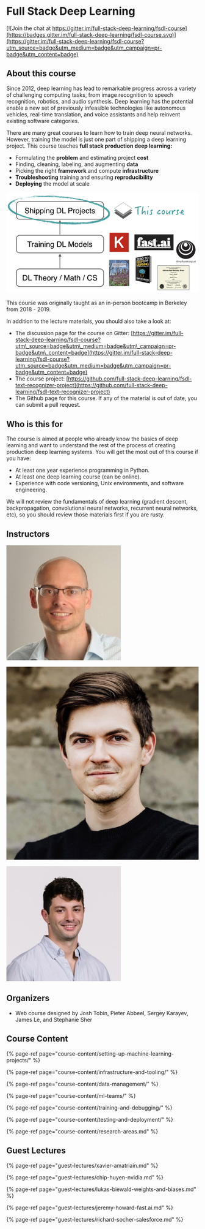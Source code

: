 # Full Stack Deep Learning

[![Join the chat at https://gitter.im/full-stack-deep-learning/fsdl-course](https://badges.gitter.im/full-stack-deep-learning/fsdl-course.svg)](https://gitter.im/full-stack-deep-learning/fsdl-course?utm_source=badge&utm_medium=badge&utm_campaign=pr-badge&utm_content=badge)

## About this course

Since 2012, deep learning has lead to remarkable progress across a variety of challenging computing tasks, from image recognition to speech recognition, robotics, and audio synthesis. Deep learning has the potential enable a new set of previously infeasible technologies like autonomous vehicles, real-time translation, and voice assistants and help reinvent existing software categories.

There are many great courses to learn how to train deep neural networks. However, training the model is just one part of shipping a deep learning project. This course teaches **full stack production deep learning:**

*  Formulating the **problem** and estimating project **cost**
*  Finding, cleaning, labeling, and augmenting **data**
*  Picking the right **framework** and compute **infrastructure**
*  **Troubleshooting** training and ensuring **reproducibility**
*  **Deploying** the model at scale

![](.gitbook/assets/image%20%282%29.png)

This course was originally taught as an in-person bootcamp in Berkeley from 2018 - 2019.  

In addition to the lecture materials, you should also take a look at:

* The discussion page for the course on Gitter: [https://gitter.im/full-stack-deep-learning/fsdl-course?utm\_source=badge&utm\_medium=badge&utm\_campaign=pr-badge&utm\_content=badge](https://gitter.im/full-stack-deep-learning/fsdl-course?utm_source=badge&utm_medium=badge&utm_campaign=pr-badge&utm_content=badge)
* The course project: [https://github.com/full-stack-deep-learning/fsdl-text-recognizer-project](https://github.com/full-stack-deep-learning/fsdl-text-recognizer-project)
* The Github page for this course. If any of the material is out of date, you can submit a pull request.

## Who is this for

The course is aimed at people who already know the basics of deep learning and want to understand the rest of the process of creating production deep learning systems. You will get the most out of this course if you have:

* At least one year experience programming in Python.
* At least one deep learning course \(can be online\).
* Experience with code versioning, Unix environments, and software engineering.

We will not review the fundamentals of deep learning \(gradient descent, backpropagation, convolutional neural networks, recurrent neural networks, etc\), so you should review those materials first if you are rusty.  


## Instructors

![Pieter Abbeel  Co-Founder, President, And Chief Scientist Of Covariant.AI, Professor At UC Berkeley](.gitbook/assets/image.png)

![Co-Founder Of Gradescope, Head Of AI For STEM At Turnitin](.gitbook/assets/image%20%281%29.png)

![Founder of stealth machine learning startup, former research scientist at OpenAI](.gitbook/assets/image%20%283%29.png)

## Organizers

* Web course designed by Josh Tobin, Pieter Abbeel, Sergey Karayev, James Le, and Stephanie Sher

## Course Content

{% page-ref page="course-content/setting-up-machine-learning-projects/" %}

{% page-ref page="course-content/infrastructure-and-tooling/" %}

{% page-ref page="course-content/data-management/" %}

{% page-ref page="course-content/ml-teams/" %}

{% page-ref page="course-content/training-and-debugging/" %}

{% page-ref page="course-content/testing-and-deployment/" %}

{% page-ref page="course-content/research-areas.md" %}

## Guest Lectures

{% page-ref page="guest-lectures/xavier-amatriain.md" %}

{% page-ref page="guest-lectures/chip-huyen-nvidia.md" %}

{% page-ref page="guest-lectures/lukas-biewald-weights-and-biases.md" %}

{% page-ref page="guest-lectures/jeremy-howard-fast.ai.md" %}

{% page-ref page="guest-lectures/richard-socher-salesforce.md" %}



